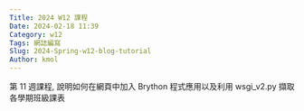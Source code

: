 ```yaml
---
Title: 2024 W12 課程
Date: 2024-02-18 11:39
Category: w12
Tags: 網誌編寫
Slug: 2024-Spring-w12-blog-tutorial
Author: kmol
---
```


第 11 週課程, 說明如何在網頁中加入 Brython 程式應用以及利用 wsgi_v2.py 擷取各學期班級課表

<!-- PELICAN_END_SUMMARY -->